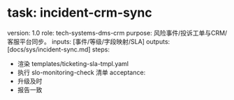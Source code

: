 # task: incident-crm-sync

version: 1.0
role: tech-systems-dms-crm
purpose: 风险事件/投诉工单与CRM/客服平台同步。
inputs: [事件/等级/字段映射/SLA]
outputs: [docs/sys/incident-sync.md]
steps:

- 渲染 templates/ticketing-sla-tmpl.yaml
- 执行 slo-monitoring-check 清单
  acceptance:
- 升级及时
- 报告一致
